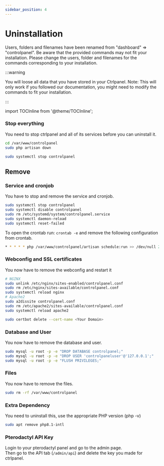 ```yaml
---
sidebar_position: 4
---
```


# Uninstallation

Users, folders and filenames have been renamed from "dashboard" ⇒ "controlpanel". Be aware that the provided commands may not fit your installation. Please change the users, folder and filenames for the commands corresponding to your installation.

:::warning

You will loose all data that you have stored in your Ctrlpanel.
Note: This will only work if you followed our documentation, you might need to modify the commands to fit your installation.

:::

import TOCInline from '@theme/TOCInline';

<TOCInline toc={toc} />

### Stop everything

You need to stop ctrlpanel and all of its services before you can uninstall it.

```bash
cd /var/www/controlpanel
sudo php artisan down

sudo systemctl stop controlpanel
```
## Remove

### Service and cronjob

You have to stop and remove the service and cronjob.

```bash
sudo systemctl stop controlpanel
sudo systemctl disable controlpanel
sudo rm /etc/systemd/system/controlpanel.service
sudo systemctl daemon-reload
sudo systemctl reset-failed
```

To open the crontab run: `crontab -e` and remove the following configuration from crontab.
```bash
* * * * * php /var/www/controlpanel/artisan schedule:run >> /dev/null 2>&1
```

### Webconfig and SSL certificates

You now have to remove the webconfig and restart it

```bash
# NGINX
sudo unlink /etc/nginx/sites-enabled/controlpanel.conf
sudo rm /etc/nginx/sites-available/controlpanel.conf
sudo systemctl reload nginx
# Apache2
sudo a2dissite controlpanel.conf
sudo rm /etc/apache2/sites-available/controlpanel.conf
sudo systemctl reload apache2

sudo certbot delete --cert-name <Your Domain>
```

### Database and User

You now have to remove the database and user.

```bash
sudo mysql -u root -p -e "DROP DATABASE controlpanel;"
sudo mysql -u root -p -e "DROP USER 'controlpaneluser'@'127.0.0.1';"
sudo mysql -u root -p -e "FLUSH PRIVILEGES;"
```

### Files 

You now have to remove the files.

```bash
sudo rm -rf /var/www/controlpanel
```

### Extra Dependency

You need to uninstall this, use the appropriate PHP version (php -v)

```bash
sudo apt remove php8.1-intl
```

### Pterodactyl API Key

Login to your pterodactyl panel and go to the admin page.  
Then go to the API tab (`/admin/api`) and delete the key you made for ctrlpanel.
